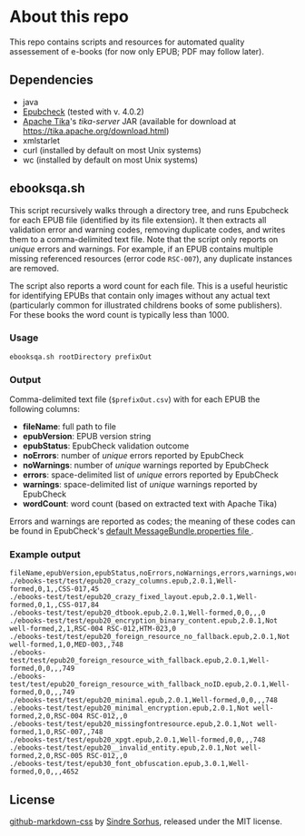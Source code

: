 # About this repo

This repo contains scripts and resources for automated quality assessement of e-books (for now only EPUB; PDF may follow later).

## Dependencies

- java
- [Epubcheck](https://github.com/IDPF/epubcheck) (tested with v. 4.0.2)
- [Apache Tika](https://tika.apache.org)'s *tika-server* JAR (available for download at <https://tika.apache.org/download.html>)
- xmlstarlet
- curl (installed by default on most Unix systems)
- wc (installed by default on most Unix systems)

## ebooksqa.sh

This script recursively walks through a directory tree, and runs Epubcheck for each EPUB file (identified by its file extension). It then extracts all validation error and warning codes, removing duplicate codes, and writes them to a comma-delimited text file. Note that the script only reports on *unique* errors and warnings. For example, if an EPUB contains multiple missing referenced resources (error code `RSC-007`), any duplicate instances are removed.

The script also reports a word count for each file. This is a useful heuristic for identifying EPUBs that contain only images without any actual text (particularly common for illustrated childrens books of some publishers). For these books the word count is typically less than 1000.

### Usage

    ebooksqa.sh rootDirectory prefixOut

### Output

Comma-delimited text file (`$prefixOut.csv`) with for each EPUB the following columns:

- **fileName**: full path to file
- **epubVersion**: EPUB version string
- **epubStatus**: EpubCheck validation outcome
- **noErrors**: number of *unique* errors reported by EpubCheck
- **noWarnings**: number of *unique* warnings reported by EpubCheck
- **errors**: space-delimited list of *unique* errors reported by EpubCheck
- **warnings**: space-delimited list of *unique* warnings reported by EpubCheck
- **wordCount**: word count (based on extracted text with Apache Tika)

Errors and warnings are reported as codes; the meaning of these codes can be found in EpubCheck's [default MessageBundle.properties file
](https://github.com/IDPF/epubcheck/blob/master/src/main/resources/com/adobe/epubcheck/messages/MessageBundle.properties).


### Example output

    fileName,epubVersion,epubStatus,noErrors,noWarnings,errors,warnings,wordCount
    ./ebooks-test/test/epub20_crazy_columns.epub,2.0.1,Well-formed,0,1,,CSS-017,45
    ./ebooks-test/test/epub20_crazy_fixed_layout.epub,2.0.1,Well-formed,0,1,,CSS-017,84
    ./ebooks-test/test/epub20_dtbook.epub,2.0.1,Well-formed,0,0,,,0
    ./ebooks-test/test/epub20_encryption_binary_content.epub,2.0.1,Not well-formed,2,1,RSC-004 RSC-012,HTM-023,0
    ./ebooks-test/test/epub20_foreign_resource_no_fallback.epub,2.0.1,Not well-formed,1,0,MED-003,,748
    ./ebooks-test/test/epub20_foreign_resource_with_fallback.epub,2.0.1,Well-formed,0,0,,,749
    ./ebooks-test/test/epub20_foreign_resource_with_fallback_noID.epub,2.0.1,Well-formed,0,0,,,749
    ./ebooks-test/test/epub20_minimal.epub,2.0.1,Well-formed,0,0,,,748
    ./ebooks-test/test/epub20_minimal_encryption.epub,2.0.1,Not well-formed,2,0,RSC-004 RSC-012,,0
    ./ebooks-test/test/epub20_missingfontresource.epub,2.0.1,Not well-formed,1,0,RSC-007,,748
    ./ebooks-test/test/epub20_xpgt.epub,2.0.1,Well-formed,0,0,,,748
    ./ebooks-test/test/epub20__invalid_entity.epub,2.0.1,Not well-formed,2,0,RSC-005 RSC-012,,0
    ./ebooks-test/test/epub30_font_obfuscation.epub,3.0.1,Well-formed,0,0,,,4652

## License

[github-markdown-css](https://github.com/sindresorhus/github-markdown-css) by [Sindre Sorhus](https://sindresorhus.com/), released under the MIT license.
